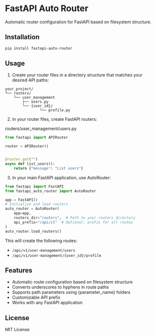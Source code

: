 # FastAPI Auto Router

Automatic router configuration for FastAPI based on filesystem structure.

## Installation

```bash
pip install fastapi-auto-router
```

## Usage

1. Create your router files in a directory structure that matches your desired API paths:

```
your_project/
└── routers/
    └── user_management
        ├── users.py
        └── {user_id}/
                └── profile.py
```

2. In your router files, create FastAPI routers:

routers/user_management/users.py

```python
from fastapi import APIRouter

router = APIRouter()


@router.get("")
async def list_users():
    return {"message": "List users"}
```

3. In your main FastAPI application, use AutoRouter:

```python
from fastapi import FastAPI
from fastapi_auto_router import AutoRouter

app = FastAPI()
# Initialize and load routers
auto_router = AutoRouter(
    app=app,
    routers_dir="routers",  # Path to your routers directory
    api_prefix="/api/v1"  # Optional: prefix for all routes
)
auto_router.load_routers()
```

This will create the following routes:

- `/api/v1/user-management/users`
- `/api/v1/user-management/{user_id}/profile`

## Features

- Automatic route configuration based on filesystem structure
- Converts underscores to hyphens in route paths
- Supports path parameters using {parameter_name} folders
- Customizable API prefix
- Works with any FastAPI application

## License

MIT License
